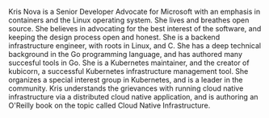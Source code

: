 Kris Nova is a Senior Developer Advocate for Microsoft with an emphasis in containers and the Linux operating system.
She lives and breathes open source. 
She believes in advocating for the best interest of the software, and keeping the design process open and honest. 
She is a backend infrastructure engineer, with roots in Linux, and C. 
She has a deep technical background in the Go programming language, and has authored many succesful tools in Go. 
She is a Kubernetes maintainer, and the creator of kubicorn, a successful Kubernetes infrastructure management tool. 
She organizes a special interest group in Kubernetes, and is a leader in the community. 
Kris understands the grievances with running cloud native infrastructure via a distributed cloud native application, and is authoring an O'Reilly book on the topic called Cloud Native Infrastructure.
